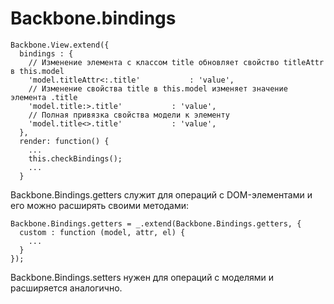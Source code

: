 Backbone.bindings
=================

    Backbone.View.extend({
      bindings : {
        // Изменение элемента с классом title обновляет свойство titleAttr в this.model
        'model.titleAttr<:.title'			: 'value',
        // Изменение свойства title в this.model изменяет значение элемента .title
        'model.title:>.title'			: 'value',
        // Полная привязка свойства модели к элементу
        'model.title<>.title'			: 'value',
      },
      render: function() {
        ...
        this.checkBindings();
        ...
      }

Backbone.Bindings.getters служит для операций с DOM-элементами и его можно расширять своими методами:

    Backbone.Bindings.getters = _.extend(Backbone.Bindings.getters, {
      custom : function (model, attr, el) {
        ...
      }
    });
    
Backbone.Bindings.setters нужен для операций с моделями и расширяется аналогично.
